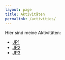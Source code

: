 ```yaml
---
layout: page
title: Aktivitäten
permalink: /activities/
---
```


Hier sind meine Aktivitäten:

- [JP1](../jp1/)
- [JP2](../jp2/)
- [JP3](../jp3/)
